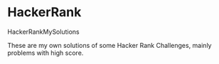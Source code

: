 # HackerRank
HackerRankMySolutions

These are my own solutions of some Hacker Rank Challenges, mainly problems with high score.  
